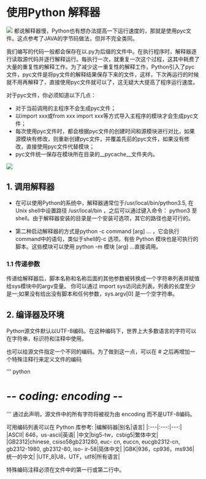 # 使用Python 解释器

![](https://pic3.zhimg.com/80/v2-d1655db736c7ddc83e28c6ec04e636fe_hd.jpg)
都说解释器慢，Python也有想办法提高一下运行速度的，那就是使用pyc文件。这点参考了JAVA的字节码做法，但并不完全类同。

我们编写的代码一般都会保存在以.py为后缀的文件中。在执行程序时，解释器逐行读取源代码并逐行解释运行。每执行一次，就重复一次这个过程，这其中耗费了大量的重复性的解释工作。为了减少这一重复性的解释工作，Python引入了pyc文件，pyc文件是将py文件的解释结果保存下来的文件，这样，下次再运行的时候就不用再解释了，直接使用pyc文件就可以了，这无疑大大提高了程序运行速度。

对于pyc文件，你必须知道以下几点：

* 对于当前调用的主程序不会生成pyc文件；
* 以import xxx或from xxx import xxx等方式导入主程序的模块才会生成pyc文件；
* 每次使用pyc文件时，都会根据pyc文件的创建时间和源模块进行对比，如果源模块有修改，则重新创建pyc文件，并覆盖先前的pyc文件，如果没有修改，直接使用pyc文件代替模块；
* pyc文件统一保存在模块所在目录的__pycache__文件夹内。

![](http://static.zybuluo.com/feixuelove1009/b8rpg9on1ms629hl0ldmpcne/image.png)

## 1. 调用解释器

* 在可以使用Python的系统中，解释器通常位于/usr/local/bin/python3.5, 在Unix shell中设置路径 /usr/local/bin ，之后可以通过键入命令：
python3 至shell。由于解释器安装的目录是一个安装可选项，其它的路径也是可行的。

* 第二种启动解释器的方式是python -c command [arg] ... ，它会执行command中的语句，类似于shell的-c 选项。有些 Python 模块也是可执行的脚本。这些模块可以使用 python -m 模块 [arg] ...直接调用。

### 1.1 传递参数
传递给解释器后，脚本名称和名称后面的其他参数被转换成一个字符串列表并赋值给sys模块中的argv变量。
你可以通过 import sys访问此列表。列表的长度至少是一;如果没有给出没有脚本和任何参数，sys.argv[0] 是一个空字符串。

## 2. 编译器及环境
Python源文件默认以UTF-8编码。在这种编码下，世界上大多数语言的字符可以在字符串，标识符和注释中使用。

也可以给源文件指定一个不同的编码。为了做到这一点，可以在 # 之后再增加一个特殊注释行来定义文件的编码

''' python
# -*- coding: encoding -*-
'''
通过此声明，源文件中的所有字符将被视为由 encoding 而不是UTF-8编码。

可用编码列表可以在 Python 库参考:
|编解码器|别名|语言|
|:---|:---:|---:|
|ASCII|	646，us-ascii|英语|
|中文|big5-tw，csbig5|繁体中文|
|GB2312|chinese, csiso58gb231280, euc- cn, euccn, eucgb2312-cn, gb2312-1980, gb2312-80, iso- ir-58|简体中文|
|GBK|936，cp936，ms936|统一的中文|
|UTF_8|U8，UTF，utf8|所有语言|

特殊编码注释必须在文件中的第一行或第二行中。